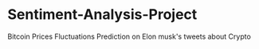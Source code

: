 # Sentiment-Analysis-Project
Bitcoin Prices Fluctuations Prediction on Elon musk's tweets about Crypto 
